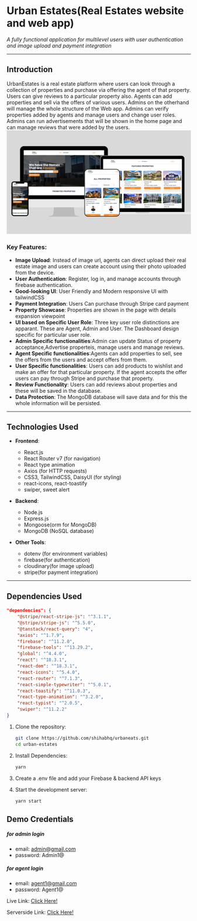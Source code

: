 # Urban Estates(Real Estates website and web app)

_A fully functional application for multilevel users with user authentication and image upload and payment integration_

---

## Introduction

UrbanEstates is a real estate platform where users can look through a collection of properties and purchase via offering the agent of that property. Users can give reviews to a particular property also. Agents can add properties and sell via the offers of various users. Admins on the otherhand will manage the whole structure of the Web app. Admins can verify properties added by agents and manage users and change user roles. Admins can run advertisements that will be shown in the home page and can manage reviews that were added by the users.
![UrbanEats Screenshot](public/screenshot.png)

### Key Features:

- **Image Upload**: Instead of image url, agents can direct upload their real estate image and users can create account using their photo uploaded from the device.
- **User Authentication**: Register, log in, and manage accounts through firebase authentication.
- **Good-looking UI**: User Friendly and Modern responsive UI with tailwindCSS
- **Payment Integration**: Users Can purchase through Stripe card payment
- **Property Showcase**: Properties are shown in the page with details expansion viewpoint
- **UI based on Specific User Role**: Three key user role distinctions are apparant. These are Agent, Admin and User. The Dashboard design specific for particular user role.
- **Admin Specific functionalities**:Admin can update Status of property acceptance,Advertise properteis, manage users and manage reviews.
- **Agent Specific functionalities**:Agents can add properties to sell, see the offers from the users and accept offers from them.
- **User Specific functionalities**: Users can add products to wishlist and make an offer for that particular property. If the agent accepts the offer users can pay through Stripe and purchase that property.
- **Review Functionality**: Users can add reviews about properties and these will be saved in the database.
- **Data Protection**: The MongoDB database will save data and for this the whole information will be persisted.

---

## Technologies Used

- **Frontend**:

  - React.js
  - React Router v7 (for navigation)
  - React type animation
  - Axios (for HTTP requests)
  - CSS3, TailwindCSS, DaisyUI (for styling)
  - react-icons, react-toastify
  - swiper, sweet alert

- **Backend**:

  - Node.js
  - Express.js
  - Mongoose(orm for MongoDB)
  - MongoDB (NoSQL database)

- **Other Tools**:

  - dotenv (for environment variables)
  - firebase(for authentication)
  - cloudinary(for image upload)
  - stripe(for payment integration)

---

## Dependencies Used

```json
"dependencies": {
    "@stripe/react-stripe-js": "^3.1.1",
    "@stripe/stripe-js": "^5.5.0",
    "@tanstack/react-query": "4",
    "axios": "^1.7.9",
    "firebase": "^11.2.0",
    "firebase-tools": "^13.29.2",
    "global": "^4.4.0",
    "react": "^18.3.1",
    "react-dom": "^18.3.1",
    "react-icons": "^5.4.0",
    "react-router": "^7.1.3",
    "react-simple-typewriter": "^5.0.1",
    "react-toastify": "^11.0.3",
    "react-type-animation": "^3.2.0",
    "react-typist": "^2.0.5",
    "swiper": "^11.2.2"
}
```

1. Clone the repository:
   ```bash
   git clone https://github.com/shihabhq/urbaneats.git
   cd urban-estates
   ```
2. Install Dependencies:
   ```bash
   yarn
   ```
3. Create a .env file and add your Firebase & backend API keys

4. Start the development server:
   ```bash
   yarn start
   ```

## Demo Credentials

##### for admin login

- email: admin@gmail.com
- password: Admin1@

##### for agent login

- email: agent1@gmail.com
- password: Agent1@

Live Link: [Click Here!](https://urbanestate-dbfe4.web.app/)

Serverside Link: [Click Here!](https://github.com/shihabhq/urbanestates-server)
